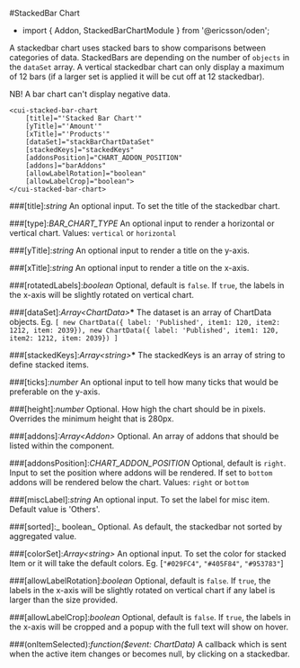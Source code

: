 [//]: # (title: StackedBar chart)
[//]: # (category: Chart)
[//]: # (icon: fa-bar-chart)

#StackedBar Chart
* import { Addon, StackedBarChartModule } from '@ericsson/oden';

A stackedbar chart uses stacked bars to show comparisons between categories of data. StackedBars are depending on the number of `objects`
in the `dataSet` array.
A vertical stackedbar chart can only display a maximum of 12 bars (if a larger set is applied it will be cut off at 12 stackedbar).

NB! A bar chart can't display negative data.
```
<cui-stacked-bar-chart
    [title]="'Stacked Bar Chart'"
    [yTitle]="'Amount'"
    [xTitle]="'Products'"
    [dataSet]="stackBarChartDataSet"
    [stackedKeys]="stackedKeys"
    [addonsPosition]="CHART_ADDON_POSITION"
    [addons]="barAddons"
    [allowLabelRotation]="boolean"
    [allowLabelCrop]="boolean">
</cui-stacked-bar-chart>
```
###[title]:_string_
An optional input. To set the title of the stackedbar chart.

###[type]:_BAR_CHART_TYPE_
An optional input to render a horizontal or vertical chart.
Values: `vertical` or `horizontal`

###[yTitle]:_string_
An optional input to render a title on the y-axis.

###[xTitle]:_string_
An optional input to render a title on the x-axis.

###[rotatedLabels]:_boolean_
Optional, default is `false`. If `true`, the labels in the x-axis will be slightly rotated on vertical chart.

###[dataSet]:_Array&lt;ChartData&gt;___*__
The dataset is an array of ChartData objects.
Eg. `[ new ChartData({ label: 'Published', item1: 120, item2: 1212, item: 2039}), new ChartData({ label: 'Published', item1: 120, item2: 1212, item: 2039}) ]`

###[stackedKeys]:_Array&lt;string&gt;___*__
The stackedKeys is an array of string to define stacked items.

###[ticks]:_number_
An optional input to tell how many ticks that would be preferable on the y-axis.

###[height]:_number_
Optional. How high the chart should be in pixels. Overrides the minimum height that is 280px. 

###[addons]_:Array&lt;Addon&gt;_
Optional. An array of addons that should be listed within the component.

###[addonsPosition]:_CHART_ADDON_POSITION_
Optional, default is `right`. Input to set the position where addons will be rendered. If set to `bottom` addons will be rendered below the chart.
Values: `right` or `bottom`

###[miscLabel]:_string_
An optional input. To set the label for misc item. Default value is 'Others'.

###[sorted]:_ boolean_
Optional. As default, the stackedbar not sorted by aggregated value.

###[colorSet]:_Array&lt;string&gt;_
An optional input. To set the color for stacked Item or it will take the default colors.
Eg. [`"#029FC4"`, `"#405F84"`, `"#953783"`]

###[allowLabelRotation]:_boolean_
Optional, default is `false`. If `true`, the labels in the x-axis will be slightly rotated on vertical chart if any label is larger than the size provided. 

###[allowLabelCrop]:_boolean_
Optional, default is `false`. If `true`, the labels in the x-axis will be cropped and a popup with the full text will show on hover. 

###(onItemSelected):_function($event: ChartData)_
A callback which is sent when the active item changes or becomes null, by clicking on a stackedbar.
